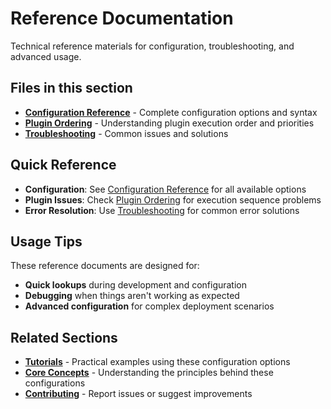 # Reference Documentation

Technical reference materials for configuration, troubleshooting, and advanced usage.

## Files in this section

- **[Configuration Reference](configuration-reference.md)** - Complete configuration options and syntax
- **[Plugin Ordering](plugin-ordering.md)** - Understanding plugin execution order and priorities
- **[Troubleshooting](troubleshooting.md)** - Common issues and solutions

## Quick Reference

- **Configuration**: See [Configuration Reference](configuration-reference.md) for all available options
- **Plugin Issues**: Check [Plugin Ordering](plugin-ordering.md) for execution sequence problems
- **Error Resolution**: Use [Troubleshooting](troubleshooting.md) for common error solutions

## Usage Tips

These reference documents are designed for:

- **Quick lookups** during development and configuration
- **Debugging** when things aren't working as expected  
- **Advanced configuration** for complex deployment scenarios

## Related Sections

- **[Tutorials](../tutorials/)** - Practical examples using these configuration options
- **[Core Concepts](../core-concepts/)** - Understanding the principles behind these configurations
- **[Contributing](../contribute/)** - Report issues or suggest improvements

